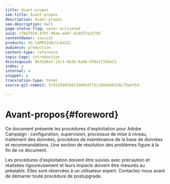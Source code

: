 ```yaml
---
title: Avant-propos
seo-title: Avant-propos
description: Avant-propos
seo-description: null
page-status-flag: never-activated
uuid: cf0d782d-47bf-40ae-ab6f-d1d47fa15792
contentOwner: sauviat
products: SG_CAMPAIGN/CLASSIC
audience: production
content-type: reference
topic-tags: introduction
discoiquuid: 8b33e6af-15c3-4b30-8ad6-d76a1f33be21
index: y
internal: n
snippet: y
translation-type: tm+mt
source-git-commit: 579329d9194115065dff2c192deb0376c75e67bd

---
```



# Avant-propos{#foreword}

Ce document présente les procédures d&#39;exploitation pour Adobe Campaign : configuration, supervision, processus de mise à niveau, traitement des données, procédure de maintenance de la base de données et recommandations. Une section de résolution des problèmes figure à la fin de ce document.

Les procédures d&#39;exploitation doivent être suivies avec précaution et réalisées rigoureusement et leurs impacts doivent être mesurés au préalable. Elles sont réservées à un utilisateur expert. Contactez-nous avant de démarrer toute procédure de postupgrade.

